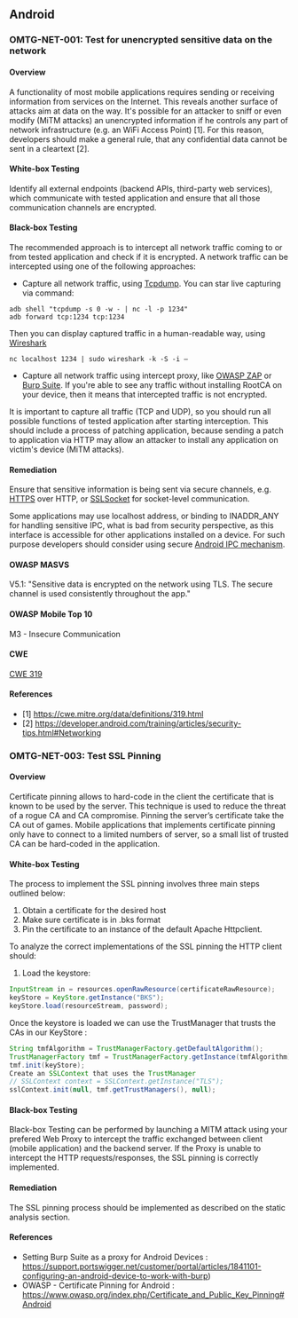 ## Android

### <a name="[OMTG-NET-001]"></a>OMTG-NET-001: Test for unencrypted sensitive data on the network

#### Overview

A functionality of most mobile applications requires sending or receiving information from services on the Internet. This reveals another surface of attacks aim at data on the way. It's possible for an attacker to sniff or even modify (MiTM attacks) an unencrypted information if he controls any part of network infrastructure (e.g. an WiFi Access Point) [1]. For this reason, developers should make a general rule, that any confidential data cannot be sent in a cleartext [2].

#### White-box Testing

Identify all external endpoints (backend APIs, third-party web services), which communicate with tested application and ensure that all those communication channels are encrypted.

#### Black-box Testing

The recommended approach is to intercept all network traffic coming to or from tested application and check if it is encrypted. A network traffic can be intercepted using one of the following approaches:

* Capture all network traffic, using [Tcpdump]. You can star live capturing via command:
```
adb shell "tcpdump -s 0 -w - | nc -l -p 1234"
adb forward tcp:1234 tcp:1234
```

Then you can display captured traffic in a human-readable way, using [Wireshark]
```
nc localhost 1234 | sudo wireshark -k -S -i –
```

* Capture all network traffic using intercept proxy, like [OWASP ZAP] or [Burp Suite]. If you're able to see any traffic without installing RootCA on your device, then it means that intercepted traffic is not encrypted.

It is important to capture all traffic (TCP and UDP), so you should run all possible functions of tested application after starting interception. This should include a process of patching application, because sending a patch to application via HTTP may allow an attacker to install any application on victim's device (MiTM attacks).

#### Remediation

Ensure that sensitive information is being sent via secure channels, e.g. [HTTPS] over HTTP, or [SSLSocket] for socket-level communication.

Some applications may use localhost address, or binding to INADDR_ANY for handling sensitive IPC, what is bad from security perspective, as this interface is accessible for other applications installed on a device. For such purpose developers should consider using secure [Android IPC mechanism].

#### OWASP MASVS

V5.1: "Sensitive data is encrypted on the network using TLS. The secure channel is used consistently throughout the app."

#### OWASP Mobile Top 10

M3 - Insecure Communication

#### CWE

[CWE 319]

#### References

- [1] https://cwe.mitre.org/data/definitions/319.html
- [2] https://developer.android.com/training/articles/security-tips.html#Networking


[Tcpdump]: http://www.androidtcpdump.com/
[Wireshark]: https://www.wireshark.org/download.html
[OWASP ZAP]: https://security.secure.force.com/security/tools/webapp/zapandroidsetup
[Burp Suite]: https://support.portswigger.net/customer/portal/articles/1841101-configuring-an-android-device-to-work-with-burp
[HTTPS]: https://developer.android.com/reference/javax/net/ssl/HttpsURLConnection.html
[SSLSocket]: https://developer.android.com/reference/javax/net/ssl/SSLSocket.html
[Android IPC mechanism]: https://developer.android.com/reference/android/app/Service.html
[CWE 319]: https://cwe.mitre.org/data/definitions/319.html


### <a name="OMTG-NET-003"></a>OMTG-NET-003: Test SSL Pinning

#### Overview

Certificate pinning allows to hard-code in the client the certificate that is known to be used by the server. This technique is used to reduce the threat of a rogue CA and CA compromise. Pinning the server’s certificate take the CA out of games. Mobile applications that implements certificate pinning only have to connect to a limited numbers of server, so a small list of trusted CA can be hard-coded in the application.

#### White-box Testing

The process to implement the SSL pinning involves three main steps outlined below:

1. Obtain a certificate for the desired host
1. Make sure certificate is in .bks format
1. Pin the certificate to an instance of the default Apache Httpclient.

To analyze the correct implementations of the SSL pinning the HTTP client should:

1. Load the keystore:

```java
InputStream in = resources.openRawResource(certificateRawResource);
keyStore = KeyStore.getInstance("BKS");
keyStore.load(resourceStream, password);
```

Once the keystore is loaded we can use the TrustManager that trusts the CAs in our KeyStore :

```java
String tmfAlgorithm = TrustManagerFactory.getDefaultAlgorithm();
TrustManagerFactory tmf = TrustManagerFactory.getInstance(tmfAlgorithm);
tmf.init(keyStore);
Create an SSLContext that uses the TrustManager
// SSLContext context = SSLContext.getInstance("TLS");
sslContext.init(null, tmf.getTrustManagers(), null);
```

#### Black-box Testing

Black-box Testing can be performed by launching a MITM attack using your prefered Web Proxy to intercept the traffic exchanged between client (mobile application) and the backend server. If the Proxy is unable to intercept the HTTP requests/responses, the SSL pinning is correctly implemented.

#### Remediation

The SSL pinning process should be implemented as described on the static analysis section.

#### References

- Setting Burp Suite as a proxy for Android Devices : https://support.portswigger.net/customer/portal/articles/1841101-configuring-an-android-device-to-work-with-burp)
- OWASP - Certificate Pinning for Android :  https://www.owasp.org/index.php/Certificate_and_Public_Key_Pinning#Android
